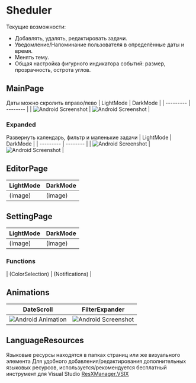 # Sheduler

Текущие возможности:
- Добавлять, удалять, редактировать задачи.
- Уведомление/Напоминание пользователя в определённые даты и время.
- Менять тему.
- Общая настройка фигурного индикатора событий: размер, прозрачность, острота углов.

## MainPage
Даты можно скролить вправо/лево
| LightMode | DarkMode |
| --------- | -------- |
| ![Android Screenshot](https://github.com/ClioBro/Sheduler/blob/main/art/shedule_main_page_light.png) | ![Android Screenshot](https://github.com/ClioBro/Sheduler/blob/main/art/shedule_main_page_dark.png) |

### Expanded
Развернуть календарь, фильтр и маленькие задачи
| LightMode | DarkMode |
| --------- | -------- |
| ![Android Screenshot](https://github.com/ClioBro/Sheduler/blob/main/art/expander_filter_animation.gif) | ![Android Screenshot](https://github.com/ClioBro/Sheduler/blob/main/art/Screenshot_20220201-150845.png) | 

## EditorPage
| LightMode | DarkMode |
| --------- | -------- |
|  (image)  |  (image) |

## SettingPage
| LightMode | DarkMode |
| --------- | -------- |
|  (image)  |  (image) |

### Functions
| (ColorSelection) | (Notifications) | 

## Animations
| DateScroll | FilterExpander | 
| ---------- | -------------- |
| ![Android Animation](https://github.com/ClioBro/Sheduler/blob/main/art/date_scroll_animation.gif) | ![Android Screenshot](https://github.com/ClioBro/Sheduler/blob/main/art/expander_filter_animation.gif) |

## LanguageResources
Языковые ресурсы находятся в папках страниц или же визуального элемента
Для удобного добавления/редактирования дополнительных языковых ресурсов, используется/рекомендуется бесплатный инструмент для Visual Studio [ResXManager.VSIX](https://marketplace.visualstudio.com/items?itemName=TomEnglert.ResXManager)
